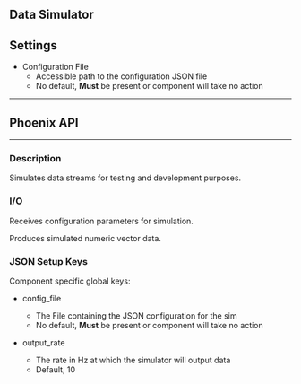 ## Data Simulator
## Settings
- Configuration File
  - Accessible path to the configuration JSON file
  - No default, **Must** be present or component will take no action
___
## Phoenix API
___
### Description

Simulates data streams for testing and development purposes.

### I/O

Receives configuration parameters for simulation.

Produces simulated numeric vector data.

### JSON Setup Keys

Component specific global keys:
- config_file
  - The File containing the JSON configuration for the sim
  - No default, **Must** be present or component will take no action

- output_rate
  - The rate in Hz at which the simulator will output data
  - Default, 10
